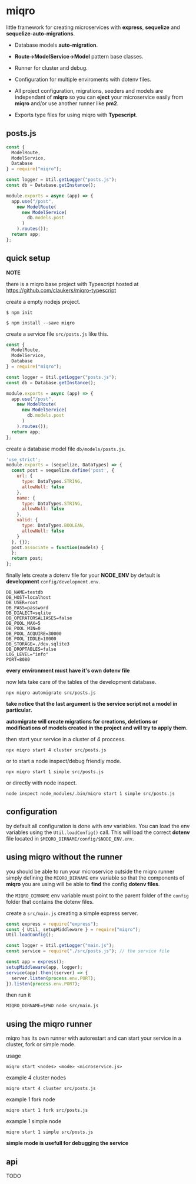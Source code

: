 # miqro

little framework for creating microservices with **express**, **sequelize** and **sequelize-auto-migrations**.

- Database models **auto-migration**.

- **Route->ModelService->Model** pattern base classes.

- Runner for cluster and debug.

- Configuration for multiple enviroments with dotenv files.
  
- All project configuration, migrations, seeders and models are independant of **miqro** so you can **eject** your microservice easily from **miqro** and/or use another runner like **pm2**.

- Exports type files for using miqro with **Typescript**.


## posts.js

```javascript
const {
  ModelRoute, 
  ModelService,
  Database
} = require("miqro");

const logger = Util.getLogger("posts.js");
const db = Database.getInstance();

module.exports = async (app) => {
  app.use("/post", 
    new ModelRoute(
      new ModelService(
        db.models.post
      )
    ).routes());
  return app;
};
```

## quick setup

**NOTE**

there is a miqro base project with Typescript hosted at https://github.com/claukers/miqro-typescript

create a empty nodejs project.

```$ npm init``` 


```$ npm install --save miqro```

create a service file ```src/posts.js``` like this.

```javascript
const {
  ModelRoute, 
  ModelService,
  Database
} = require("miqro");

const logger = Util.getLogger("posts.js");
const db = Database.getInstance();

module.exports = async (app) => {
  app.use("/post", 
    new ModelRoute(
      new ModelService(
        db.models.post
      )
    ).routes());
  return app;
};
```

create a database model file ```db/models/posts.js```.

```javascript
'use strict';
module.exports = (sequelize, DataTypes) => {
  const post = sequelize.define('post', {
    url: {
      type: DataTypes.STRING,
      allowNull: false
    },
    name: {
      type: DataTypes.STRING,
      allowNull: false
    },
    valid: {
      type: DataTypes.BOOLEAN,
      allowNull: false
    }
  }, {});
  post.associate = function(models) {
  };
  return post;
};

```

finally lets create a dotenv file for your **NODE_ENV** by default is **development** ```config/development.env```.

```dotenv
DB_NAME=testdb
DB_HOST=localhost
DB_USER=root
DB_PASS=password
DB_DIALECT=sqlite
DB_OPERATORSALIASES=false
DB_POOL_MAX=5
DB_POOL_MIN=0
DB_POOL_ACQUIRE=30000
DB_POOL_IDDLE=10000
DB_STORAGE=./dev.sqlite3
DB_DROPTABLES=false
LOG_LEVEL="info"
PORT=8080
```

**every environment must have it's own dotenv file**

now lets take care of the tables of the development database.

```npx miqro automigrate src/posts.js```

**take notice that the last argument is the service script not a model in particular.**

**automigrate will create migrations for creations, deletions or modifications of models created in the project and will try to apply them.**

then start your service in a cluster of 4 proccess.

```npx miqro start 4 cluster src/posts.js```

or to start a node inspect/debug friendly mode.

```npx miqro start 1 simple src/posts.js```

or directly with node inspect.

```node inspect node_modules/.bin/miqro start 1 simple src/posts.js```

## configuration

by default all configuration is done with env variables. You can load the env variables using the ```Util.loadConfig()``` call. This will load the correct **dotenv** file located in ```$MIQRO_DIRNAME/config/$NODE_ENV.env```.

## using miqro without the runner

you should be able to run your microservice outside the miqro runner simply defining the ```MIQRO_DIRNAME``` env variable so that the components of **miqro** you are using will be able to **find** the config **dotenv files**.

the ```MIQRO_DIRNAME``` env variable must point to the parent folder of the ```config``` folder that contains the dotenv files.

create a ```src/main.js``` creating a simple express server.
```javascript
const express = require("express");
const { Util, setupMiddleware } = require("miqro");
Util.loadConfig();

const logger = Util.getLogger("main.js");
const service = require("./src/posts.js"); // the service file

const app = express();
setupMiddleware(app, logger);
service(app).then((server) => {
  server.listen(process.env.PORT);
}).listen(process.env.PORT);
```

then run it

```MIQRO_DIRNAME=$PWD node src/main.js```


## using the miqro runner

miqro has its own runner with autorestart and can start your service in a cluster, fork or simple mode.

usage 

```miqro start <nodes> <mode> <microservice.js>```

example 4 cluster nodes

```miqro start 4 cluster src/posts.js```

example 1 fork node

```miqro start 1 fork src/posts.js```

example 1 simple node

```miqro start 1 simple src/posts.js```

**simple mode is usefull for debugging the service**

## api

TODO
